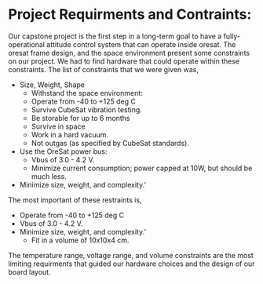 # Project Requirments and Contraints:
Our capstone project is the first step in a long-term goal to have a fully-operational attitude control system that can operate inside oresat. The oresat frame design, and the space environment present some constraints on our project. We had to find hardware that could operate within these constraints. The list of constraints that we were given was,

* Size, Weight, Shape
	* Withstand the space environment:
	* Operate from -40 to +125 deg C
	* Survive CubeSat vibration testing.
	* Be storable for up to 6 months
	* Survive in space
	* Work in a hard vacuum.
	* Not outgas (as specified by CubeSat standards).
* Use the OreSat power bus:
	* Vbus of 3.0 - 4.2 V.
	* Minimize current consumption; power capped at 10W, but should be much less.
* Minimize size, weight, and complexity.’

The most important of these restraints is,
* Operate from -40 to +125 deg C
* Vbus of 3.0 - 4.2 V.
* Minimize size, weight, and complexity.’
	* Fit in a volume of 10x10x4 cm.

The temperature range, voltage range, and volume constraints are the most limiting requirments that guided our hardware choices and the design of our board layout.



